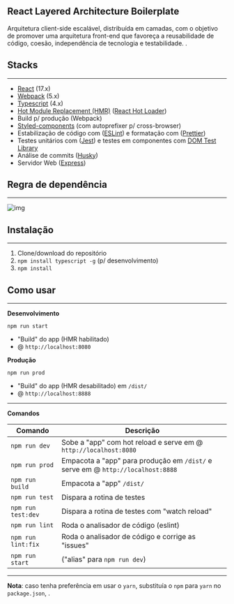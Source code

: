 ## React Layered Architecture Boilerplate

Arquitetura client-side escalável, distribuída em camadas, com o objetivo de promover uma arquitetura front-end que favoreça a reusabilidade de código, coesão, independência de tecnologia e testabilidade. .

## Stacks

---

- [React](https://facebook.github.io/react/) (17.x)
- [Webpack](https://webpack.js.org/) (5.x)
- [Typescript](https://www.typescriptlang.org/) (4.x)
- [Hot Module Replacement (HMR)](https://webpack.js.org/concepts/hot-module-replacement/) ([React Hot Loader](https://github.com/gaearon/react-hot-loader))
- Build p/ produção (Webpack)
- [Styled-components](https://styled-components.com/docs/) (com autoprefixer p/ cross-browser)
- Estabilização de código com ([ESLint](https://github.com/eslint/eslint)) e formatação com ([Prettier](https://github.com/prettier/prettier))
- Testes unitários com ([Jest](https://facebook.github.io/jest/)) e testes em componentes com [DOM Test Library](https://testing-library.com/docs/)
- Análise de commits ([Husky](https://typicode.github.io/husky/#/))
- Servidor Web ([Express](https://expressjs.com/pt-br/))

## Regra de dependência

---

![img](https://i.imgur.com/nkpyvgT.png)

## Instalação

---

1. Clone/download do repositório
2. `npm install typescript -g` (p/ desenvolvimento)
3. `npm install`

## Como usar

---

**Desenvolvimento**

`npm run start`

- "Build" do app (HMR habilitado)
- @ `http://localhost:8080`

**Produção**

`npm run prod`

- "Build" do app (HMR desabilitado) em `/dist/`
- @ `http://localhost:8888`

---

**Comandos**

| Comando            | Descrição                                                                       |
| ------------------ | ------------------------------------------------------------------------------- |
| `npm run dev`      | Sobe a "app" com hot reload e serve em @ `http://localhost:8080`                |
| `npm run prod`     | Empacota a "app" para produção em `/dist/` e serve em @ `http://localhost:8888` |
| `npm run build`    | Empacota a "app" `/dist/`                                                       |
| `npm run test`     | Dispara a rotina de testes                                                      |
| `npm run test:dev` | Dispara a rotina de testes com "watch reload"                                   |
| `npm run lint`     | Roda o analisador de código (eslint)                                            |
| `npm run lint:fix` | Roda o analisador de código e corrige as "issues"                               |
| `npm run start`    | ("alias" para `npm run dev`)                                                    |

---

**Nota**: caso tenha preferência em usar o `yarn`, substituía o `npm` para `yarn` no `package.json`, .
